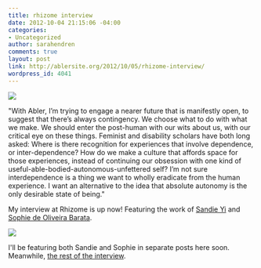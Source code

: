 ```yaml
---
title: rhizome interview
date: 2012-10-04 21:15:06 -04:00
categories:
- Uncategorized
author: sarahendren
comments: true
layout: post
link: http://ablersite.org/2012/10/05/rhizome-interview/
wordpress_id: 4041
---
```


[![](http://ablersite.files.wordpress.com/2012/10/gloves01.jpg)](http://ablersite.files.wordpress.com/2012/10/gloves01.jpg)


"With Abler, I’m trying to engage a nearer future that is manifestly open, to suggest that there’s always contingency. We choose what to do with what we make. We should enter the post-human with our wits about us, with our critical eye on these things. Feminist and disability scholars have both long asked: Where is there recognition for experiences that involve dependence, or inter-dependence? How do we make a culture that affords space for those experiences, instead of continuing our obsession with one kind of useful-able-bodied-autonomous-unfettered self? I’m not sure interdependence is a thing we want to wholly eradicate from the human experience. I want an alternative to the idea that absolute autonomy is the only desirable state of being."


My interview at Rhizome is up now! Featuring the work of [Sandie Yi](http://www.cripcouture.org/Artist.asp?ArtistID=33180&Akey=56CFLP9D) and [Sophie de Oliveira Barata](http://www.thealternativelimbproject.com/).

[![](http://ablersite.files.wordpress.com/2012/10/sandie_yi_legs.jpg)](http://ablersite.files.wordpress.com/2012/10/sandie_yi_legs.jpg)

I'll be featuring both Sandie and Sophie in separate posts here soon. Meanwhile, [the rest of the interview](http://rhizome.org/editorial/2012/oct/4/inside-prosthetic-imaginary-interview-sara-hendren/).
